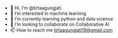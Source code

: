 - 👋 Hi, I’m @tirtaagungjati
- 👀 I’m interested in machine learning 
- 🌱 I’m currently learning python and data science
- 💞️ I’m looking to collaborate on Collaborative AI
- 📫 How to reach me tirtaagungjati19@gmail.com

<!---
tirtaagungjati/tirtaagungjati is a ✨ special ✨ repository because its `README.md` (this file) appears on your GitHub profile.
You can click the Preview link to take a look at your changes.
--->
